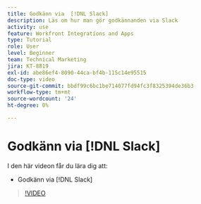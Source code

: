```yaml
---
title: Godkänn via  [!DNL Slack]
description: Läs om hur man gör godkännanden via Slack
activity: use
feature: Workfront Integrations and Apps
type: Tutorial
role: User
level: Beginner
team: Technical Marketing
jira: KT-8819
exl-id: abe86ef4-8090-44ca-bf4b-115c14e95515
doc-type: video
source-git-commit: bbdf99c6bc1be714077fd94fc3f8325394de36b3
workflow-type: tm+mt
source-wordcount: '24'
ht-degree: 0%

---
```


# Godkänn via [!DNL Slack]

I den här videon får du lära dig att:

* Godkänn via [!DNL Slack]

>[!VIDEO](https://video.tv.adobe.com/v/3436359/?quality=12&learn=on&enablevpops=1&captions=swe)
